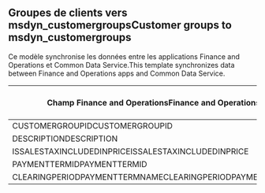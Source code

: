 ## <a name="customer-groups-to-msdyn_customergroups"></a><span data-ttu-id="6ce34-101">Groupes de clients vers msdyn_customergroups</span><span class="sxs-lookup"><span data-stu-id="6ce34-101">Customer groups to msdyn_customergroups</span></span>

<span data-ttu-id="6ce34-102">Ce modèle synchronise les données entre les applications Finance and Operations et Common Data Service.</span><span class="sxs-lookup"><span data-stu-id="6ce34-102">This template synchronizes data between Finance and Operations apps and Common Data Service.</span></span>

<span data-ttu-id="6ce34-103">Champ Finance and Operations</span><span class="sxs-lookup"><span data-stu-id="6ce34-103">Finance and Operations field</span></span> | <span data-ttu-id="6ce34-104">Type de mappage</span><span class="sxs-lookup"><span data-stu-id="6ce34-104">Map type</span></span> | <span data-ttu-id="6ce34-105">Autre champ Dynamics 365</span><span class="sxs-lookup"><span data-stu-id="6ce34-105">Other Dynamics 365 field</span></span> | <span data-ttu-id="6ce34-106">Valeur par défaut</span><span class="sxs-lookup"><span data-stu-id="6ce34-106">Default value</span></span>
---|---|---|---
<span data-ttu-id="6ce34-107">CUSTOMERGROUPID</span><span class="sxs-lookup"><span data-stu-id="6ce34-107">CUSTOMERGROUPID</span></span> | = | <span data-ttu-id="6ce34-108">msdyn_groupid</span><span class="sxs-lookup"><span data-stu-id="6ce34-108">msdyn_groupid</span></span> | 
<span data-ttu-id="6ce34-109">DESCRIPTION</span><span class="sxs-lookup"><span data-stu-id="6ce34-109">DESCRIPTION</span></span> | = | <span data-ttu-id="6ce34-110">msdyn_description</span><span class="sxs-lookup"><span data-stu-id="6ce34-110">msdyn_description</span></span> | 
<span data-ttu-id="6ce34-111">ISSALESTAXINCLUDEDINPRICE</span><span class="sxs-lookup"><span data-stu-id="6ce34-111">ISSALESTAXINCLUDEDINPRICE</span></span> | >< | <span data-ttu-id="6ce34-112">msdyn_issalestaxincludedinprice</span><span class="sxs-lookup"><span data-stu-id="6ce34-112">msdyn_issalestaxincludedinprice</span></span> | 
<span data-ttu-id="6ce34-113">PAYMENTTERMID</span><span class="sxs-lookup"><span data-stu-id="6ce34-113">PAYMENTTERMID</span></span> | = | <span data-ttu-id="6ce34-114">msdyn_paymenttermid.msdyn_name</span><span class="sxs-lookup"><span data-stu-id="6ce34-114">msdyn_paymenttermid.msdyn_name</span></span> | 
<span data-ttu-id="6ce34-115">CLEARINGPERIODPAYMENTTERMNAME</span><span class="sxs-lookup"><span data-stu-id="6ce34-115">CLEARINGPERIODPAYMENTTERMNAME</span></span> | = | <span data-ttu-id="6ce34-116">msdyn_clearingperiodpaymenttermname.msdyn_name</span><span class="sxs-lookup"><span data-stu-id="6ce34-116">msdyn_clearingperiodpaymenttermname.msdyn_name</span></span> | 
